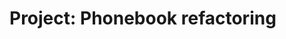# Project: Phonebook refactoring

<!--

------------------------------- in progress -------------------------------

As you've seen, automated tests can make it easier to change your code with
confidence. In this project, you'll use the automated tests to refactor a
phonebook application. Once you've refactored it, you'll add a new feature, and
add an automated test for your new feature.

## Submission

In order to get credit for your project, you must:

- push your code to Github Classroom
- submit your work in Gradescope
- submit your project in Woolf

<details>
<summary>
This video walks through the process of submitting your project:
</summary>
<div style="position: relative; padding-bottom: 62.5%; height: 0;"><iframe src="https://www.loom.com/embed/b6f344e3887d46d7a63d5cafac2fc21e" frameborder="0" webkitallowfullscreen mozallowfullscreen allowfullscreen style="position: absolute; top: 0; left: 0; width: 100%; height: 100%;"></iframe></div>
</details>

---

Remember...

- **Read** the instructions tab in Replit
- **Plan** before you code
- **Debug** if you aren't getting the desired output
- **Attend** office hours if you need additional support
- **Ask** for help in Discord




-->
